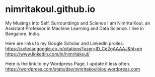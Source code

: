 # nimritakoul.github.io
My Musings into Self, Surroundings and Science
I am Nimrita Koul, an Assistant Professor in Machine Learning and Data Science. I live in Bangalore, India. 

Here are links to my Google Scholar and LinkedIn proiles.
https://scholar.google.co.in/citations?user=lD_Ce2gAAAAJ&hl=en
https://www.linkedin.com/in/nimritakoul/

Here is the link to my Wordpress Page. I update it less often.
https://wordpress.com/stats/day/nimritakoulblog.wordpress.com
